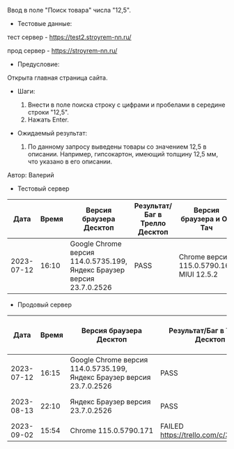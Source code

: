 Ввод в поле "Поиск товара" числа "12,5".

* Тестовые данные:

 тест сервер - https://test2.stroyrem-nn.ru/ 
 
 прод сервер - https://stroyrem-nn.ru/

* Предусловие:

 Открыта главная страница сайта. 
 
* Шаги:

  1. Внести в поле поиска строку с цифрами и пробелами в середине строки "12,5".
  2. Нажать Enter.

* Ожидаемый результат:

  1. По данному запросу выведены товары со значением 12,5 в описании. Например, гипсокартон, имеющий толщину 12,5 мм, что указано в его описании.


Автор: Валерий

* Тестовый сервер 

| Дата | Время | Версия браузера Десктоп | Результат/Баг в Трелло Десктоп|  Версия браузера и ОС Тач |Результат/Баг в Трелло Тач| Дата релиза| QA  |
| --- | --- | --- | --- |  --- | --- | --- | --- |   
| 2023-07-12 | 16:10 | Google Chrome версия 114.0.5735.199, Яндекс Браузер версия 23.7.0.2526 | PASS | Chrome версия 115.0.5790.166 MIUI 12.5.2 | PASS  | 2023-06-16 | Сабина |  

* Продовый сервер

| Дата | Время | Версия браузера Десктоп | Результат/Баг в Трелло Десктоп|  Версия браузера и ОС Тач |Результат/Баг в Трелло Тач| Дата релиза| QA  |
| --- | --- | --- | --- |  --- | --- | --- | --- |   
| 2023-07-12 | 16:15 | Google Chrome версия 114.0.5735.199, Яндекс Браузер версия 23.7.0.2526 | PASS | Chrome версия 115.0.5790.166 MIUI 12.5.2 | PASS  | 2023-06-16 | Сабина |  
| 2023-08-13 | 22:10 | Яндекс Браузер версия 23.7.0.2526 | PASS | Chrome версия 116.0.5845.92 EMUI 12.0.0 | PASS  | 2023-08-13 | Евгения |
|2023-09-02 | 15:54 | Chrome 115.0.5790.171 | FAILED https://trello.com/c/38xCXfuN |  |  |  |  |
